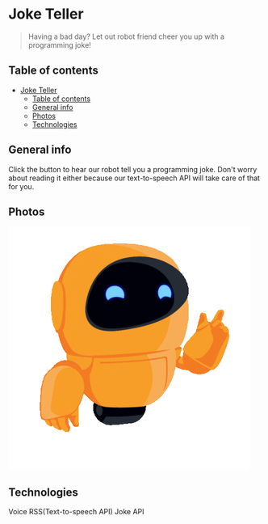 # Joke Teller
> Having a bad day? Let out robot friend cheer you up with a programming joke!

## Table of contents
- [Joke Teller](#joke-teller)
  - [Table of contents](#table-of-contents)
  - [General info](#general-info)
  - [Photos](#photos)
  - [Technologies](#technologies)

## General info
Click the button to hear our robot tell you a programming joke. Don't worry about reading it either because our text-to-speech API will take care of that for you.

## Photos
![Photos](robot.gif)

## Technologies
Voice RSS(Text-to-speech API)
Joke API